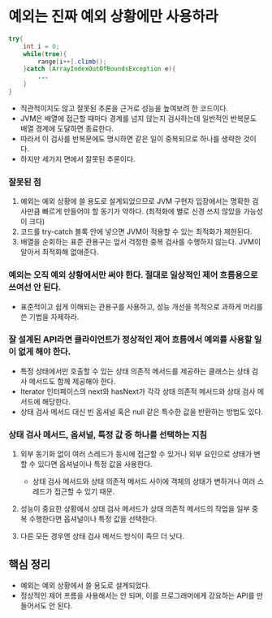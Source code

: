 # 예외는 진짜 예외 상황에만 사용하라

```java
try{
    int i = 0;
    while(true){
        range[i++].climb();
    }catch (ArrayIndexOutOfBoundsException e){
        ...
    }
}
```

- 직관적이지도 않고 잘못된 추론을 근거로 성능을 높여보려 한 코드이다.
- JVM은 배열에 접근할 때마다 경계를 넘지 않는지 검사하는데 일반적인 반복문도 배열 경계에 도달하면 종료한다.
- 따라서 이 검사를 반복문에도 명시하면 같은 일이 중복되므로 하나를 생략한 것이다.
- 하지만 세가지 면에서 잘못된 추론이다.

### 잘못된 점

1. 예외는 예외 상황에 쓸 용도로 설계되었으므로 JVM 구현자 입장에서는 명확한 검사만큼 빠르게 만들어야 할 동기가 약하다.
   (최적화에 별로 신경 쓰지 않았을 가능성이 크다)
2. 코드를 try-catch 블록 안에 넣으면 JVM이 적용할 수 있는 최적화가 제한된다.
3. 배열을 순회하는 표준 관용구는 앞서 걱정한 중복 검사를 수행하지 않는다. JVM이 알아서 최적화해 없애준다.

### 예외는 오직 예외 상황에서만 써야 한다. 절대로 일상적인 제어 흐름용으로 쓰여선 안 된다.

- 표준적이고 쉽게 이해되는 관용구를 사용하고, 성능 개선을 목적으로 과하게 머리를 쓴 기법을 자제하라.

### 잘 설계된 API라면 클라이언트가 정상적인 제어 흐름에서 예외를 사용할 일이 없게 해야 한다.

- 특정 상태에서만 호출할 수 있는 상태 의존적 메서드를 제공하는 클래스는 상태 검사 메서드도 함께 제공해야 한다.
- Iterator 인터페이스의 next와 hasNext가 각각 상태 의존적 메서드와 상태 검사 메서드에 해당한다.
- 상태 검사 메서드 대신 빈 옵셔널 혹은 null 같은 특수한 값을 반환하는 방법도 있다.

### 상태 검사 메서드, 옵셔널, 특정 값 중 하나를 선택하는 지침

1. 외부 동기화 없이 여러 스레드가 동시에 접근할 수 있거나 외부 요인으로 상태가 변할 수 있다면 옵셔널이나 특정 값을 사용한다.
   - 상태 검사 메서드와 상태 의존적 메서드 사이에 객체의 상태가 변하거나 여러 스레드가 접근할 수 있기 때문.

2. 성능이 중요한 상황에서 상태 검사 메서드가 상태 의존적 메서드의 작업을 일부 중복 수행한다면 옵셔널이나 특정 값을 선택한다.
3. 다른 모든 경우엔 상태 검사 메서드 방식이 족므 더 낫다.


## 핵심 정리

- 예외는 예외 상황에서 쓸 용도로 설계되었다.
- 정상적인 제어 프름을 사용해서는 안 되며, 이를 프로그래머에게 강요하는 API를 만들어서도 안 된다.